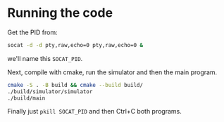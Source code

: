 # Running the code

Get the PID from:

```bash
socat -d -d pty,raw,echo=0 pty,raw,echo=0 &
```

we'll name this `SOCAT_PID`.

Next, compile with cmake, run the simulator and then the main program.

```bash
cmake -S . -B build && cmake --build build/
./build/simulator/simulator
./build/main
```

Finally just `pkill SOCAT_PID` and then Ctrl+C both programs.

